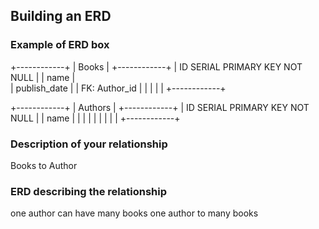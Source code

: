 ## Building an ERD 

### Example of ERD box

+------------+
| Books      |
+------------+
| ID SERIAL PRIMARY KEY NOT NULL       |
| name           |  
| publish_date           |
| FK: Author_id |
|            |
|            |
+------------+

+------------+
| Authors     |
+------------+
| ID SERIAL PRIMARY KEY NOT NULL       |
| name       |
|            |
|            |
|            |
|            |
+------------+

### Description of your relationship

Books to Author

### ERD describing the relationship

one author can have many books
one author to many books